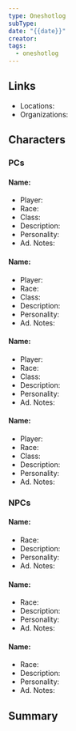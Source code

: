 ```yaml
---
type: Oneshotlog
subType: 
date: "{{date}}"
creator: 
tags:
  - oneshotlog
---
```

## Links
- Locations: 
- Organizations: 
## Characters
### PCs
#### Name: 
- Player: 
- Race: 
- Class: 
- Description: 
- Personality: 
-  Ad. Notes: 
#### Name: 
- Player: 
- Race: 
- Class: 
- Description: 
- Personality: 
-  Ad. Notes: 
#### Name: 
- Player: 
- Race: 
- Class: 
- Description: 
- Personality: 
-  Ad. Notes: 
#### Name: 
- Player: 
- Race: 
- Class: 
- Description: 
- Personality: 
-  Ad. Notes: 
### NPCs
#### Name: 
- Race: 
- Description: 
- Personality: 
- Ad. Notes:
#### Name: 
- Race: 
- Description: 
- Personality: 
- Ad. Notes:
#### Name: 
- Race: 
- Description: 
- Personality: 
- Ad. Notes:
## Summary